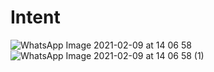 # Intent
![WhatsApp Image 2021-02-09 at 14 06 58](https://user-images.githubusercontent.com/63860092/107328001-9fbb4180-6ae0-11eb-917c-ea54e4f5f27c.jpeg)
![WhatsApp Image 2021-02-09 at 14 06 58 (1)](https://user-images.githubusercontent.com/63860092/107327988-9a5df700-6ae0-11eb-9e2a-6754e21ab1c4.jpeg)
